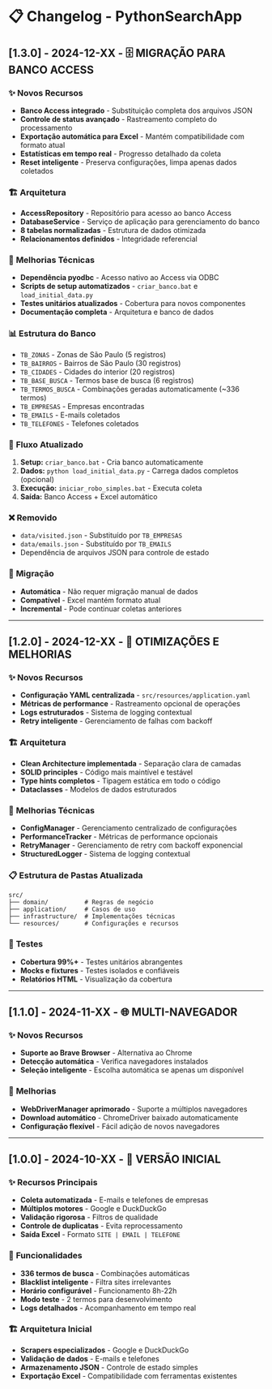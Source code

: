# 📋 Changelog - PythonSearchApp

## [1.3.0] - 2024-12-XX - 🗄️ MIGRAÇÃO PARA BANCO ACCESS

### ✨ **Novos Recursos**

- **Banco Access integrado** - Substituição completa dos arquivos JSON
- **Controle de status avançado** - Rastreamento completo do processamento
- **Exportação automática para Excel** - Mantém compatibilidade com formato atual
- **Estatísticas em tempo real** - Progresso detalhado da coleta
- **Reset inteligente** - Preserva configurações, limpa apenas dados coletados

### 🏗️ **Arquitetura**

- **AccessRepository** - Repositório para acesso ao banco Access
- **DatabaseService** - Serviço de aplicação para gerenciamento do banco
- **8 tabelas normalizadas** - Estrutura de dados otimizada
- **Relacionamentos definidos** - Integridade referencial

### 🔧 **Melhorias Técnicas**

- **Dependência pyodbc** - Acesso nativo ao Access via ODBC
- **Scripts de setup automatizados** - `criar_banco.bat` e `load_initial_data.py`
- **Testes unitários atualizados** - Cobertura para novos componentes
- **Documentação completa** - Arquitetura e banco de dados

### 📊 **Estrutura do Banco**

- `TB_ZONAS` - Zonas de São Paulo (5 registros)
- `TB_BAIRROS` - Bairros de São Paulo (30 registros)
- `TB_CIDADES` - Cidades do interior (20 registros)
- `TB_BASE_BUSCA` - Termos base de busca (6 registros)
- `TB_TERMOS_BUSCA` - Combinações geradas automaticamente (~336 termos)
- `TB_EMPRESAS` - Empresas encontradas
- `TB_EMAILS` - E-mails coletados
- `TB_TELEFONES` - Telefones coletados

### 🚀 **Fluxo Atualizado**

1. **Setup:** `criar_banco.bat` - Cria banco automaticamente
2. **Dados:** `python load_initial_data.py` - Carrega dados completos (opcional)
3. **Execução:** `iniciar_robo_simples.bat` - Executa coleta
4. **Saída:** Banco Access + Excel automático

### ❌ **Removido**

- `data/visited.json` - Substituído por `TB_EMPRESAS`
- `data/emails.json` - Substituído por `TB_EMAILS`
- Dependência de arquivos JSON para controle de estado

### 🔄 **Migração**

- **Automática** - Não requer migração manual de dados
- **Compatível** - Excel mantém formato atual
- **Incremental** - Pode continuar coletas anteriores

---

## [1.2.0] - 2024-12-XX - 🔧 OTIMIZAÇÕES E MELHORIAS

### ✨ **Novos Recursos**

- **Configuração YAML centralizada** - `src/resources/application.yaml`
- **Métricas de performance** - Rastreamento opcional de operações
- **Logs estruturados** - Sistema de logging contextual
- **Retry inteligente** - Gerenciamento de falhas com backoff

### 🏗️ **Arquitetura**

- **Clean Architecture implementada** - Separação clara de camadas
- **SOLID principles** - Código mais maintível e testável
- **Type hints completos** - Tipagem estática em todo o código
- **Dataclasses** - Modelos de dados estruturados

### 🔧 **Melhorias Técnicas**

- **ConfigManager** - Gerenciamento centralizado de configurações
- **PerformanceTracker** - Métricas de performance opcionais
- **RetryManager** - Gerenciamento de retry com backoff exponencial
- **StructuredLogger** - Sistema de logging contextual

### 📋 **Estrutura de Pastas Atualizada**

```
src/
├── domain/          # Regras de negócio
├── application/     # Casos de uso
├── infrastructure/  # Implementações técnicas
└── resources/       # Configurações e recursos
```

### 🧪 **Testes**

- **Cobertura 99%+** - Testes unitários abrangentes
- **Mocks e fixtures** - Testes isolados e confiáveis
- **Relatórios HTML** - Visualização da cobertura

---

## [1.1.0] - 2024-11-XX - 🌐 MULTI-NAVEGADOR

### ✨ **Novos Recursos**

- **Suporte ao Brave Browser** - Alternativa ao Chrome
- **Detecção automática** - Verifica navegadores instalados
- **Seleção inteligente** - Escolha automática se apenas um disponível

### 🔧 **Melhorias**

- **WebDriverManager aprimorado** - Suporte a múltiplos navegadores
- **Download automático** - ChromeDriver baixado automaticamente
- **Configuração flexível** - Fácil adição de novos navegadores

---

## [1.0.0] - 2024-10-XX - 🚀 VERSÃO INICIAL

### ✨ **Recursos Principais**

- **Coleta automatizada** - E-mails e telefones de empresas
- **Múltiplos motores** - Google e DuckDuckGo
- **Validação rigorosa** - Filtros de qualidade
- **Controle de duplicatas** - Evita reprocessamento
- **Saída Excel** - Formato `SITE | EMAIL | TELEFONE`

### 🎯 **Funcionalidades**

- **336 termos de busca** - Combinações automáticas
- **Blacklist inteligente** - Filtra sites irrelevantes
- **Horário configurável** - Funcionamento 8h-22h
- **Modo teste** - 2 termos para desenvolvimento
- **Logs detalhados** - Acompanhamento em tempo real

### 🏗️ **Arquitetura Inicial**

- **Scrapers especializados** - Google e DuckDuckGo
- **Validação de dados** - E-mails e telefones
- **Armazenamento JSON** - Controle de estado simples
- **Exportação Excel** - Compatibilidade com ferramentas existentes